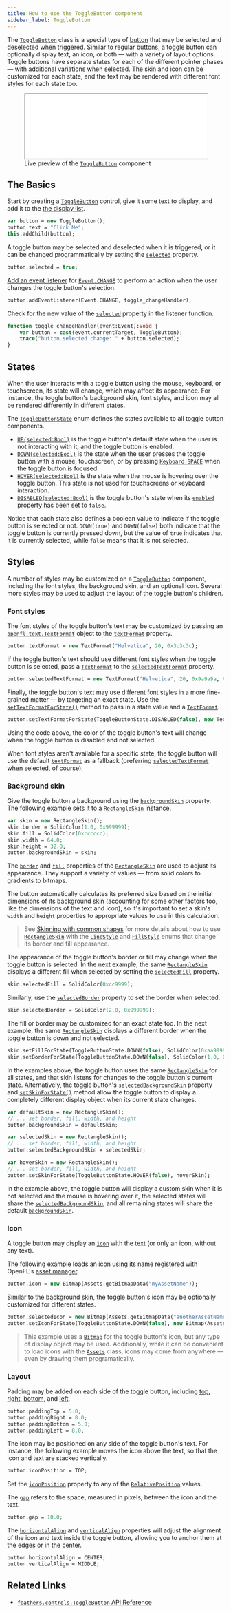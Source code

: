 ```yaml
---
title: How to use the ToggleButton component
sidebar_label: ToggleButton
---
```


The [`ToggleButton`](https://api.feathersui.com/current/feathers/controls/ToggleButton.html) class is a special type of [button](./button.md) that may be selected and deselected when triggered. Similar to regular buttons, a toggle button can optionally display text, an icon, or both — with a variety of layout options. Toggle buttons have separate states for each of the different pointer phases — with additional variations when selected. The skin and icon can be customized for each state, and the text may be rendered with different font styles for each state too.

<figure>
<iframe src="/learn/haxe-openfl/samples/toggle-button.html" width="100%" height="150"></iframe>
<figcaption>Live preview of the <a href="https://api.feathersui.com/current/feathers/controls/ToggleButton.html"><code>ToggleButton</code></a> component</figcaption>
</figure>

## The Basics

Start by creating a [`ToggleButton`](https://api.feathersui.com/current/feathers/controls/ToggleButton.html) control, give it some text to display, and add it to the [the display list](https://books.openfl.org/openfl-developers-guide/display-programming/basics-of-display-programming.html).

```hx
var button = new ToggleButton();
button.text = "Click Me";
this.addChild(button);
```

A toggle button may be selected and deselected when it is triggered, or it can be changed programmatically by setting the [`selected`](https://api.feathersui.com/current/feathers/controls/ToggleButton.html#selected) property.

```hx
button.selected = true;
```

[Add an event listener](https://books.openfl.org/openfl-developers-guide/handling-events/basics-of-handling-events.html) for [`Event.CHANGE`](https://api.openfl.org/openfl/events/Event.html#CHANGE) to perform an action when the user changes the toggle button's selection.

```hx
button.addEventListener(Event.CHANGE, toggle_changeHandler);
```

Check for the new value of the [`selected`](https://api.feathersui.com/current/feathers/controls/ToggleButton.html#selected) property in the listener function.

```hx
function toggle_changeHandler(event:Event):Void {
    var button = cast(event.currentTarget, ToggleButton);
    trace("button.selected change: " + button.selected);
}
```

## States

When the user interacts with a toggle button using the mouse, keyboard, or touchscreen, its state will change, which may affect its appearance. For instance, the toggle button's background skin, font styles, and icon may all be rendered differently in different states.

The [`ToggleButtonState`](https://api.feathersui.com/current/feathers/controls/ToggleButtonState.html) enum defines the states available to all toggle button components.

- [`UP(selected:Bool)`](https://api.feathersui.com/current/feathers/controls/ToggleButtonState.html#UP) is the toggle button's default state when the user is not interacting with it, and the toggle button is enabled.
- [`DOWN(selected:Bool)`](https://api.feathersui.com/current/feathers/controls/ToggleButtonState.html#DOWN) is the state when the user presses the toggle button with a mouse, touchscreen, or by pressing [`Keyboard.SPACE`](https://api.openfl.org/openfl/ui/Keyboard.html#SPACE) when the toggle button is focused.
- [`HOVER(selected:Bool)`](https://api.feathersui.com/current/feathers/controls/ToggleButtonState.html#HOVER) is the state when the mouse is hovering over the toggle button. This state is not used for touchscreens or keyboard interaction.
- [`DISABLED(selected:Bool)`](https://api.feathersui.com/current/feathers/controls/ToggleButtonState.html#DISABLED) is the toggle button's state when its [`enabled`](https://api.feathersui.com/current/feathers/core/IUIControl.html#enabled) property has been set to `false`.

Notice that each state also defines a boolean value to indicate if the toggle button is selected or not. `DOWN(true)` and `DOWN(false)` both indicate that the toggle button is currently pressed down, but the value of `true` indicates that it is currently selected, while `false` means that it is not selected.

## Styles

A number of styles may be customized on a [`ToggleButton`](https://api.feathersui.com/current/feathers/controls/ToggleButton.html) component, including the font styles, the background skin, and an optional icon. Several more styles may be used to adjust the layout of the toggle button's children.

### Font styles

The font styles of the toggle button's text may be customized by passing an [`openfl.text.TextFormat`](https://api.openfl.org/openfl/text/TextFormat.html) object to the [`textFormat`](https://api.feathersui.com/current/feathers/controls/ToggleButton.html#textFormat) property.

```hx
button.textFormat = new TextFormat("Helvetica", 20, 0x3c3c3c);
```

If the toggle button's text should use different font styles when the toggle button is selected, pass a [`TextFormat`](https://api.openfl.org/openfl/text/TextFormat.html) to the [`selectedTextFormat`](https://api.feathersui.com/current/feathers/controls/ToggleButton.html#selectedTextFormat) property.

```hx
button.selectedTextFormat = new TextFormat("Helvetica", 20, 0x9a9a9a, true);
```

Finally, the toggle button's text may use different font styles in a more fine-grained matter — by targeting an exact state. Use the [`setTextFormatForState()`](https://api.feathersui.com/current/feathers/controls/ToggleButton.html#setTextFormatForState) method to pass in a state value and a [`TextFormat`](https://api.openfl.org/openfl/text/TextFormat.html).

```hx
button.setTextFormatForState(ToggleButtonState.DISABLED(false), new TextFormat("Helvetica", 20, 0xcc0000));
```

Using the code above, the color of the toggle button's text will change when the toggle button is disabled and not selected.

When font styles aren't available for a specific state, the toggle button will use the default [`textFormat`](https://api.feathersui.com/current/feathers/controls/ToggleButton.html#textFormat) as a fallback (preferring [`selectedTextFormat`](https://api.feathersui.com/current/feathers/controls/ToggleButton.html#selectedTextFormat) when selected, of course).

### Background skin

Give the toggle button a background using the [`backgroundSkin`](https://api.feathersui.com/current/feathers/controls/BasicToggleButton.html#backgroundSkin) property. The following example sets it to a [`RectangleSkin`](https://api.feathersui.com/current/feathers/skins/RectangleSkin.html) instance.

```hx
var skin = new RectangleSkin();
skin.border = SolidColor(1.0, 0x999999);
skin.fill = SolidColor(0xcccccc);
skin.width = 64.0;
skin.height = 32.0;
button.backgroundSkin = skin;
```

The [`border`](https://api.feathersui.com/current/feathers/skins/BaseGraphicsPathSkin.html#border) and [`fill`](https://api.feathersui.com/current/feathers/skins/BaseGraphicsPathSkin.html#fill) properties of the [`RectangleSkin`](https://api.feathersui.com/current/feathers/skins/RectangleSkin.html) are used to adjust its appearance. They support a variety of values — from solid colors to gradients to bitmaps.

The button automatically calculates its preferred size based on the initial dimensions of its background skin (accounting for some other factors too, like the dimensions of the text and icon), so it's important to set a skin's `width` and `height` properties to appropriate values to use in this calculation.

> See [Skinning with common shapes](./shape-skins.md) for more details about how to use [`RectangleSkin`](https://api.feathersui.com/current/feathers/skins/RectangleSkin.html) with the [`LineStyle`](https://api.feathersui.com/current/feathers/graphics/LineStyle.html) and [`FillStyle`](https://api.feathersui.com/current/feathers/graphics/FillStyle.html) enums that change its border and fill appearance.

The appearance of the toggle button's border or fill may change when the toggle button is selected. In the next example, the same [`RectangleSkin`](https://api.feathersui.com/current/feathers/skins/RectangleSkin.html) displays a different fill when selected by setting the [`selectedFill`](https://api.feathersui.com/current/feathers/skins/BaseGraphicsPathSkin.html#selectedFill) property.

```hx
skin.selectedFill = SolidColor(0xcc9999);
```

Similarly, use the [`selectedBorder`](https://api.feathersui.com/current/feathers/skins/BaseGraphicsPathSkin.html#selectedBorder) property to set the border when selected.

```hx
skin.selectedBorder = SolidColor(2.0, 0x999999);
```

The fill or border may be customized for an exact state too. In the next example, the same [`RectangleSkin`](https://api.feathersui.com/current/feathers/skins/RectangleSkin.html) displays a different border when the toggle button is down and not selected.

```hx
skin.setFillForState(ToggleButtonState.DOWN(false), SolidColor(0xaa9999));
skin.setBorderForState(ToggleButtonState.DOWN(false), SolidColor(1.0, 0x9999cc));
```

In the examples above, the toggle button uses the same [`RectangleSkin`](https://api.feathersui.com/current/feathers/skins/RectangleSkin.html) for all states, and that skin listens for changes to the toggle button's current state. Alternatively, the toggle button's [`selectedBackgroundSkin`](https://api.feathersui.com/current/feathers/controls/BasicToggleButton.html#selectedBackgroundSkin) property and [`setSkinForState()`](https://api.feathersui.com/current/feathers/controls/BasicToggleButton.html#setSkinForState) method allow the toggle button to display a completely different display object when its current state changes.

```hx
var defaultSkin = new RectangleSkin();
// ... set border, fill, width, and height
button.backgroundSkin = defaultSkin;

var selectedSkin = new RectangleSkin();
// ... set border, fill, width, and height
button.selectedBackgroundSkin = selectedSkin;

var hoverSkin = new RectangleSkin();
// ... set border, fill, width, and height
button.setSkinForState(ToggleButtonState.HOVER(false), hoverSkin);
```

In the example above, the toggle button will display a custom skin when it is not selected and the mouse is hovering over it, the selected states will share the [`selectedBackgroundSkin`](https://api.feathersui.com/current/feathers/controls/BasicToggleButton.html#selectedBackgroundSkin), and all remaining states will share the default [`backgroundSkin`](https://api.feathersui.com/current/feathers/controls/BasicToggleButton.html#backgroundSkin).

### Icon

A toggle button may display an [`icon`](https://api.feathersui.com/current/feathers/controls/ToggleButton.html#icon) with the text (or only an icon, without any text).

The following example loads an icon using its name registered with OpenFL's [asset manager](https://api.openfl.org/openfl/utils/Assets.html).

```hx
button.icon = new Bitmap(Assets.getBitmapData("myAssetName"));
```

Similar to the background skin, the toggle button's icon may be optionally customized for different states.

```hx
button.selectedIcon = new Bitmap(Assets.getBitmapData("anotherAssetName");
button.setIconForState(ToggleButtonState.DOWN(false), new Bitmap(Assets.getBitmapData("yetAnotherAssetName")));
```

> This example uses a [`Bitmap`](https://api.openfl.org/openfl/display/Bitmap.html) for the toggle button's icon, but any type of display object may be used. Additionally, while it can be convenient to load icons with the [`Assets`](https://api.openfl.org/openfl/utils/Assets.html) class, icons may come from anywhere — even by drawing them programatically.

### Layout

Padding may be added on each side of the toggle button, including [top](https://api.feathersui.com/current/feathers/controls/ToggleButton.html#paddingTop), [right](https://api.feathersui.com/current/feathers/controls/ToggleButton.html#paddingRight), [bottom](https://api.feathersui.com/current/feathers/controls/ToggleButton.html#paddingBottom), and [left](https://api.feathersui.com/current/feathers/controls/ToggleButton.html#paddingLeft).

```hx
button.paddingTop = 5.0;
button.paddingRight = 8.0;
button.paddingBottom = 5.0;
button.paddingLeft = 8.0;
```

The icon may be positioned on any side of the toggle button's text. For instance, the following example moves the icon above the text, so that the icon and text are stacked vertically.

```hx
button.iconPosition = TOP;
```

Set the [`iconPosition`](https://api.feathersui.com/current/feathers/controls/ToggleButton.html#iconPosition) property to any of the [`RelativePosition`](https://api.feathersui.com/current/feathers/layout/RelativePosition.html) values.

The [`gap`](https://api.feathersui.com/current/feathers/controls/ToggleButton.html#gap) refers to the space, measured in pixels, between the icon and the text.

```hx
button.gap = 10.0;
```

The [`horizontalAlign`](https://api.feathersui.com/current/feathers/controls/ToggleButton.html#horizontalAlign) and [`verticalAlign`](https://api.feathersui.com/current/feathers/controls/ToggleButton.html#verticalAlign) properties will adjust the alignment of the icon and text inside the toggle button, allowing you to anchor them at the edges or in the center.

```hx
button.horizontalAlign = CENTER;
button.verticalAlign = MIDDLE;
```

## Related Links

- [`feathers.controls.ToggleButton` API Reference](https://api.feathersui.com/current/feathers/controls/ToggleButton.html)
